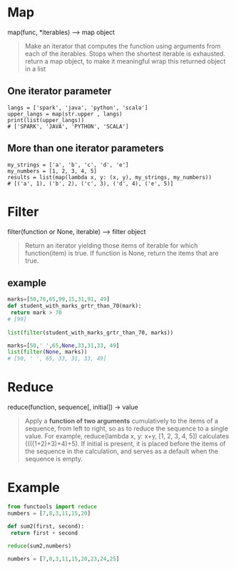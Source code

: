 # Map  
map(func, *iterables) --> map object
 > Make an iterator that computes the function using arguments from
 each of the iterables.  Stops when the shortest iterable is exhausted.
return a map object, to make it meaningful wrap this returned object in a list 
 
 
## One iterator parameter 
```
langs = ['spark', 'java', 'python', 'scala']
upper_langs = map(str.upper , langs)
print(list(upper_langs))
# ['SPARK', 'JAVA', 'PYTHON', 'SCALA']
```

## More than one iterator parameters
```
my_strings = ['a', 'b', 'c', 'd', 'e']
my_numbers = [1, 2, 3, 4, 5]
results = list(map(lambda x, y: (x, y), my_strings, my_numbers))
# [('a', 1), ('b', 2), ('c', 3), ('d', 4), ('e', 5)]
```

# Filter
 filter(function or None, iterable) --> filter object
  > Return an iterator yielding those items of iterable for which function(item)
   is true. If function is None, return the items that are true.

## example
```python
marks=[50,70,65,99,15,31,91, 49]
def student_with_marks_grtr_than_70(mark):
 return mark > 70
# [99] 
 
list(filter(student_with_marks_grtr_than_70, marks))

marks=[50,' ',65,None,33,31,33, 49]
list(filter(None, marks))
# [50, ' ', 65, 33, 31, 33, 49]

```

# Reduce
 reduce(function, sequence[, initial]) -> value

 >  Apply a **function of two arguments** cumulatively to the items of a sequence,
    from left to right, so as to reduce the sequence to a single value.
    For example, reduce(lambda x, y: x+y, [1, 2, 3, 4, 5]) calculates
    ((((1+2)+3)+4)+5).  If initial is present, it is placed before the items
    of the sequence in the calculation, and serves as a default when the
    sequence is empty.
    
# Example
```python
from functools import reduce
numbers = [7,8,3,11,15,20]

def sum2(first, second):
 return first + second
 
reduce(sum2,numbers)

numbers = [7,8,3,11,15,20,23,24,25]

```
